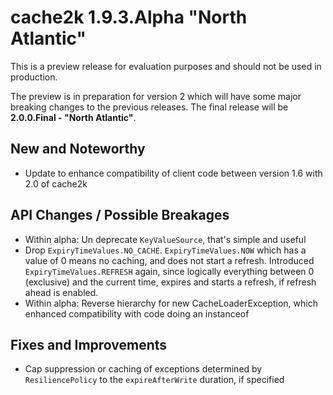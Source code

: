 # cache2k 1.9.3.Alpha "North Atlantic"

This is a preview release for evaluation purposes and should not be used in production.

The preview is in preparation for version 2 which will have some major breaking
changes to the previous releases. The final release will be **2.0.0.Final - "North Atlantic"**.

## New and Noteworthy

- Update to enhance compatibility of client code between version 1.6 with 2.0 of cache2k
 
## API Changes / Possible Breakages

- Within alpha: Un deprecate `KeyValueSource`, that's simple and useful
- Drop `ExpiryTimeValues.NO_CACHE`. `ExpiryTimeValues.NOW` which has a value of 0 means
  no caching, and does not start a refresh. Introduced `ExpiryTimeValues.REFRESH` again, since
  logically everything between 0 (exclusive) and the current time, expires and starts
  a refresh, if refresh ahead is enabled.
- Within alpha: Reverse hierarchy for new CacheLoaderException, which enhanced compatibility with code doing an instanceof

## Fixes and Improvements

- Cap suppression or caching of exceptions determined by `ResiliencePolicy` to the 
  `expireAfterWrite` duration, if specified
